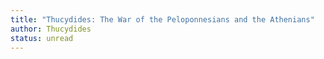 ```yaml
---
title: "Thucydides: The War of the Peloponnesians and the Athenians"
author: Thucydides
status: unread
---
```


